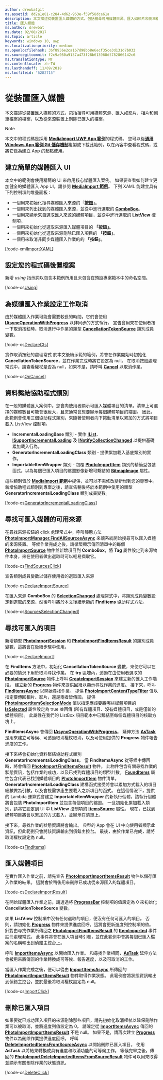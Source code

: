 ```yaml
---
author: drewbatgit
ms.assetid: dd2a1e01-c284-4d62-963e-f59f58dca61a
description: 本文描述從裝置匯入媒體的方式，包括搜尋可用媒體來源、匯入如相片和側車檔案的檔案，以及從來源裝置上刪除已匯入的檔案。
title: 匯入媒體
ms.author: drewbat
ms.date: 02/08/2017
ms.topic: article
keywords: windows 10, uwp
ms.localizationpriority: medium
ms.openlocfilehash: 36f8956e2ca167d98bb8e6ecf35ce3d131d7b032
ms.sourcegitcommit: f2c9a050a9137a473f28b613968d5782866142c6
ms.translationtype: MT
ms.contentlocale: zh-TW
ms.lasthandoff: 11/09/2018
ms.locfileid: "6282715"
---
```

# <a name="import-media-from-a-device"></a>從裝置匯入媒體

本文描述從裝置匯入媒體的方式，包括搜尋可用媒體來源、匯入如影片、相片和側車檔案的檔案，以及從來源裝置上刪除已匯入的檔案。

> [!NOTE] 
> 本文中的程式碼是採用 [**MediaImport UWP App 範例**](https://github.com/Microsoft/Windows-universal-samples/tree/master/Samples/MediaImport)的程式碼。 您可以從[**通用 Windows App 範例 Git 儲存機制**](https://github.com/Microsoft/Windows-universal-samples)複製或下載此範例，以在內容中查看程式碼，或將它做為建立 App 的起點使用。

## <a name="create-a-simple-media-import-ui"></a>建立簡單的媒體匯入 UI
本文中的範例會使用精簡的 UI 來啟用核心媒體匯入案例。 如果要查看如何建立更加健全的媒體匯入 App UI，請參閱 [**MediaImport 範例**](https://github.com/Microsoft/Windows-universal-samples/tree/master/Samples/MediaImport)。 下列 XAML 能建立具有下列控制項的堆疊面板：
* 一個用來初始化搜尋媒體匯入來源的「[**按鈕**](https://msdn.microsoft.com/library/windows/apps/Windows.UI.Xaml.Controls.Button)」。
* 一個用來列出找到的媒體匯入來源，並從中進行選取的 [**ComboBox**](https://msdn.microsoft.com/library/windows/apps/Windows.UI.Xaml.Controls.ComboBox)。
* 一個用來顯示來自選取匯入來源的媒體項目，並從中進行選取的 [**ListView**](https://msdn.microsoft.com/library/windows/apps/Windows.UI.Xaml.Controls.ListView) 控制項。
* 一個用來初始化從選取來源匯入媒體項目的 **「按鈕」**。
* 一個用來初始化從選取來源刪除已匯入項目的 **「按鈕」**。
* 一個用來取消非同步媒體匯入作業的的 **「按鈕」**。

[!code-xml[ImportXAML](./code/PhotoImport_Win10/cs/MainPage.xaml#SnippetImportXAML)]

## <a name="set-up-your-code-behind-file"></a>設定您的程式碼後置檔案
新增 *using* 指示詞以包含本範例所用且未包含在預設專案範本中的命名空間。

[!code-cs[Using](./code/PhotoImport_Win10/cs/MainPage.xaml.cs#SnippetUsing)]

## <a name="set-up-task-cancellation-for-media-import-operations"></a>為媒體匯入作業設定工作取消

由於媒體匯入作業可能會需要較長的時間，它們會使用 [**IAsyncOperationWithProgress**](https://msdn.microsoft.com/library/windows/apps/br206594.aspx) 以非同步的方式執行。 宣告會用來在使用者按一下取消按鈕時，取消進行中作業的類型 [**CancellationTokenSource**](https://msdn.microsoft.com/library/system.threading.cancellationtokensource) 類別成員變數。

[!code-cs[DeclareCts](./code/PhotoImport_Win10/cs/MainPage.xaml.cs#SnippetDeclareCts)]

實作取消按鈕的處理常式 於本文後續示範的範例，將會在作業開始時初始化 **CancellationTokenSource**，並在作業完成時將它設定為 null。 在取消按鈕處理常式中，請查看權杖是否為 null，如果不是，請呼叫 [**Cancel**](https://msdn.microsoft.com/library/dd321955) 以取消作業。

[!code-cs[OnCancel](./code/PhotoImport_Win10/cs/MainPage.xaml.cs#SnippetOnCancel)]

## <a name="data-binding-helper-classes"></a>資料繫結協助程式類別

在一般的媒體匯入案例中，您會向使用者顯示可匯入媒體項目的清單。清單上可選擇的媒體數目可能會很龐大，且您通常會想要顯示每個媒體項目的縮圖。 因此，此範例會使用三個協助程式類別，來隨著使用者向下捲動清單以累加的方式將項目載入 ListView 控制項。

* **IncrementalLoadingBase** 類別 - 實作 [**IList**](https://msdn.microsoft.com/library/system.collections.ilist)、[**ISupportIncrementalLoading**](https://msdn.microsoft.com/library/windows/apps/windows.ui.xaml.data.isupportincrementalloading) 及 [**INotifyCollectionChanged**](https://msdn.microsoft.com/library/windows/apps/system.collections.specialized.inotifycollectionchanged(v=vs.105).aspx) 以提供基礎累加載入行為。
* **GeneratorIncrementalLoadingClass** 類別 - 提供累加載入基底類別的實作。
* **ImportableItemWrapper** 類別 - 包覆 [**PhotoImportItem**](https://msdn.microsoft.com/library/windows/apps/Windows.Media.Import.PhotoImportItem) 類別的精簡型包裝函式，以為每個已匯入項目的縮圖影像新增可繫結的 [**BitmapImage**](https://msdn.microsoft.com/library/windows/apps/Windows.UI.Xaml.Media.Imaging.BitmapImage) 屬性。

這些類別皆於 [**MediaImport 範例**](https://github.com/Microsoft/Windows-universal-samples/tree/master/Samples/MediaImport)中提供，並可以不需修改變新增到您的專案中。 新增協助程式類別到專案之後，請宣告稍後將於本範例中使用的類型 **GeneratorIncrementalLoadingClass** 類別成員變數。

[!code-cs[GeneratorIncrementalLoadingClass](./code/PhotoImport_Win10/cs/MainPage.xaml.cs#SnippetGeneratorIncrementalLoadingClass)]


## <a name="find-available-sources-from-which-media-can-be-imported"></a>尋找可匯入媒體的可用來源

在尋找來源按鈕的 click 處理常式中，呼叫靜態方法 [**PhotoImportManager.FindAllSourcesAsync**](https://msdn.microsoft.com/library/windows/apps/Windows.Media.Import.PhotoImportManager.FindAllSourcesAsync) 來讓系統開始搜尋可以匯入媒體的來源裝置。 等候作業完成之後，請循環顯示傳回清單中的每個 [**PhotoImportSource**](https://msdn.microsoft.com/library/windows/apps/Windows.Media.Import.PhotoImportSource) 物件並新增項目到 **ComboBox**，將 **Tag** 屬性設定到來源物件本身，來在使用者做出選取時可以輕易擷取它。

[!code-cs[FindSourcesClick](./code/PhotoImport_Win10/cs/MainPage.xaml.cs#SnippetFindSourcesClick)]

宣告類別成員變數以儲存使用者的選取匯入來源

[!code-cs[DeclareImportSource](./code/PhotoImport_Win10/cs/MainPage.xaml.cs#SnippetDeclareImportSource)]

在匯入來源 **ComboBox** 的 [**SelectionChanged**](https://msdn.microsoft.com/library/windows/apps/Windows.UI.Xaml.Controls.Primitives.Selector.SelectionChanged) 處理常式中，將類別成員變數設定到選取的來源，然後呼叫將於本文後續示範的 **FindItems** 協助程式方法。 

[!code-cs[SourcesSelectionChanged](./code/PhotoImport_Win10/cs/MainPage.xaml.cs#SnippetSourcesSelectionChanged)]

## <a name="find-items-to-import"></a>尋找可匯入的項目

新增類型 [**PhotoImportSession**](https://msdn.microsoft.com/library/windows/apps/Windows.Media.Import.PhotoImportSession) 和 [**PhotoImportFindItemsResult**](https://msdn.microsoft.com/library/windows/apps/Windows.Media.Import.PhotoImportFindItemsResult) 的類別成員變數，這將會在後續步驟中使用。

[!code-cs[DeclareImport](./code/PhotoImport_Win10/cs/MainPage.xaml.cs#SnippetDeclareImport)]

在 **FindItems** 方法中，初始化 **CancellationTokenSource** 變數，來使它可以在必要的情況下用於取消尋找作業。 在 **try** 區塊內，透過在由使用者選取的 [**PhotoImportSource**](https://msdn.microsoft.com/library/windows/apps/Windows.Media.Import.PhotoImportSource) 物件上呼叫 [**CreateImportSession**](https://msdn.microsoft.com/library/windows/apps/Windows.Media.Import.PhotoImportSource.CreateImportSession) 來建立新的匯入工作階段。 建立新的 [**Progress**](https://msdn.microsoft.com/library/hh193692.aspx) 物件來提供回撥以顯示尋找作業的進度。 接下來，呼叫 **[FindItemsAsync](https://docs.microsoft.com/uwp/api/windows.media.import.photoimportsession.finditemsasync)** 以開始尋找作業。 提供 [**PhotoImportContentTypeFilter**](https://msdn.microsoft.com/library/windows/apps/Windows.Media.Import.PhotoImportContentTypeFilter) 值以指定要傳回相片、影片，還是兩者皆傳回。 提供 [**PhotoImportItemSelectionMode**](https://msdn.microsoft.com/library/windows/apps/Windows.Media.Import.PhotoImportItemSelectionMode) 值以指定應該要將哪些媒體項目的 [**IsSelected**](https://msdn.microsoft.com/library/windows/apps/Windows.Media.Import.PhotoImportItem.IsSelected) 屬性設定為 true 並回傳 (所有媒體項目、沒有媒體項目，或是僅新的媒體項目)。 此屬性在我們的 ListBox 項目範本中已繫結至每個媒體項目的核取方塊上。

**FindItemsAsync** 會傳回 [**IAsyncOperationWithProgress**](https://msdn.microsoft.com/library/windows/apps/br206594.aspx)。 延伸方法 [**AsTask**](https://msdn.microsoft.com/library/hh779750.aspx) 是用來建立可等候、可透過取消權杖取消，以及可使用提供的 **Progress** 物件報告進度的工作。

接下來將會初始化資料繫結協助程式類別 **GeneratorIncrementalLoadingClass**。 當 **FindItemsAsync** 從等候中傳回時，將會傳回 [**PhotoImportFindItemsResult**](https://msdn.microsoft.com/library/windows/apps/Windows.Media.Import.PhotoImportFindItemsResult) 物件。 此物件包含有關尋找作業的狀態資訊，包括作業的成功，以及已找到媒體項目的類型計數。 [**FoundItems**](https://msdn.microsoft.com/library/windows/apps/Windows.Media.Import.PhotoImportFindItemsResult.FoundItems) 屬性包含代表已找到媒體項目的 [**PhotoImportItem**](https://msdn.microsoft.com/library/windows/apps/Windows.Media.Import.PhotoImportItem) 物件清單。 **GeneratorIncrementalLoadingClass** 建構函式接受將會以累加方式載入的項目總數做為引數，以及會視需求產生要載入之新項目的函式。 在這個情況下，提供的 Lambda 運算式會建立 **ImportableItemWrapper** 的新執行個體，該執行個體將會包裝 **PhotoImportItem** 並包含每個項目的縮圖。 一旦初始化累加載入類別，請將它設定到 UI 中 **ListView** 控制項的 [**ItemsSource**](https://msdn.microsoft.com/library/windows/apps/Windows.UI.Xaml.Controls.ItemsControl.ItemsSource) 屬性。 現在，已找到媒體項目將會以累加的方式載入，並顯示在清單上。

接下來，尋找作業的狀態資訊將會輸出。 典型的 App 會在 UI 中向使用者顯示此資訊，但此範例只會將該資訊輸出到偵錯主控台。 最後，由於作業已完成，請將取消權杖設定為 null。

[!code-cs[FindItems](./code/PhotoImport_Win10/cs/MainPage.xaml.cs#SnippetFindItems)]

## <a name="import-media-items"></a>匯入媒體項目

在實作匯入作業之前，請先宣告 [**PhotoImportImportItemsResult**](https://msdn.microsoft.com/library/windows/apps/Windows.Media.Import.PhotoImportImportItemsResult) 物件以儲存匯入作業的結果。 這將會於稍後用來刪除已成功從來源匯入的媒體項目。

[!code-cs[DeclareImportResult](./code/PhotoImport_Win10/cs/MainPage.xaml.cs#SnippetDeclareImportResult)]

在開始媒體匯入作業之前，請透過將 [**ProgressBar**](https://msdn.microsoft.com/library/windows/apps/Windows.UI.Xaml.Controls.ProgressBar) 控制項的值設定為 0 來初始化 **CancellationTokenSource** 變數。

如果 **ListView** 控制項中沒有任何選取的項目，便沒有任何可匯入的項目。 否則，請初始化 [**Progress**](https://msdn.microsoft.com/library/hh193692.aspx) 物件來提供進度回呼，這將會更新進度列控制項的值。 針對由尋找作業所傳回之 [**PhotoImportFindItemsResult**](https://msdn.microsoft.com/library/windows/apps/Windows.Media.Import.PhotoImportFindItemsResult) 的 [**ItemImported**](https://msdn.microsoft.com/library/windows/apps/Windows.Media.Import.PhotoImportFindItemsResult.ItemImported) 事件註冊處理常式。 此事件將會在匯入項目時引發，並在此範例中會將每個已匯入檔案的名稱輸出到偵錯主控台上。

呼叫 [**ImportItemsAsync**](https://msdn.microsoft.com/library/windows/apps/Windows.Media.Import.PhotoImportFindItemsResult.ImportItemsAsync) 以開始匯入作業。 和尋找作業相同，[**AsTask**](https://msdn.microsoft.com/library/hh779750.aspx) 延伸方法會被用來將傳回的作業轉換成可等候、報告進度，以及可取消的工作。

當匯入作業完成之後，便可以從由 [**ImportItemsAsync**](https://msdn.microsoft.com/library/windows/apps/Windows.Media.Import.PhotoImportFindItemsResult.ImportItemsAsync) 所傳回的 [**PhotoImportImportItemsResult**](https://msdn.microsoft.com/library/windows/apps/Windows.Media.Import.PhotoImportImportItemsResult) 物件取得作業狀態。 此範例會將狀態資訊輸出到偵錯主控台，並於最後將取消權杖設定為 null。

[!code-cs[ImportClick](./code/PhotoImport_Win10/cs/MainPage.xaml.cs#SnippetImportClick)]

## <a name="delete-imported-items"></a>刪除已匯入項目
如果要從已成功匯入項目的來源刪除那些項目，請先初始化取消權杖以確保刪除作業可以被取消，並將進度列值設定為 0。 請確定從 [**ImportItemsAsync**](https://msdn.microsoft.com/library/windows/apps/Windows.Media.Import.PhotoImportFindItemsResult.ImportItemsAsync) 傳回的 [**PhotoImportImportItemsResult**](https://msdn.microsoft.com/library/windows/apps/Windows.Media.Import.PhotoImportImportItemsResult) 不是 null。 如果不是，請再次建立 [**Progress**](https://msdn.microsoft.com/library/hh193692.aspx) 物件以為刪除作業提供進度回呼。 呼叫 [**DeleteImportedItemsFromSourceAsync**](https://msdn.microsoft.com/library/windows/apps/Windows.Media.Import.PhotoImportImportItemsResult.DeleteImportedItemsFromSourceAsync) 以開始刪除已匯入項目。 使用 **AsTask** 以將結果轉換成具有進度和取消功能的可等候工作。 等候完畢之後，傳回的 [**PhotoImportDeleteImportedItemsFromSourceResult**](https://msdn.microsoft.com/library/windows/apps/Windows.Media.Import.PhotoImportDeleteImportedItemsFromSourceResult) 物件可以用來取得並顯示有關刪除作業的狀態資訊。

[!code-cs[DeleteClick](./code/PhotoImport_Win10/cs/MainPage.xaml.cs#SnippetDeleteClick)]








 


